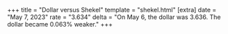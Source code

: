 +++
title = "Dollar versus Shekel"
template = "shekel.html"
[extra]
date = "May  7, 2023"
rate = "3.634"
delta = "On May  6, the dollar was 3.636. The dollar became 0.063% weaker."
+++
